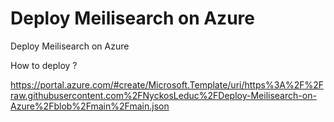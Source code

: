 # Deploy Meilisearch on Azure
Deploy Meilisearch on Azure

How to deploy ?


https://portal.azure.com/#create/Microsoft.Template/uri/https%3A%2F%2Fraw.githubusercontent.com%2FNyckosLeduc%2FDeploy-Meilisearch-on-Azure%2Fblob%2Fmain%2Fmain.json
